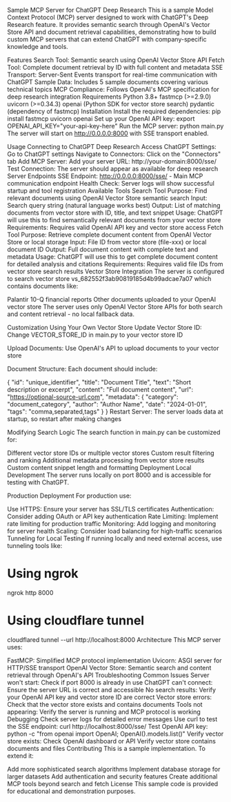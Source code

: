 Sample MCP Server for ChatGPT Deep Research
This is a sample Model Context Protocol (MCP) server designed to work with ChatGPT's Deep Research feature. It provides semantic search through OpenAI's Vector Store API and document retrieval capabilities, demonstrating how to build custom MCP servers that can extend ChatGPT with company-specific knowledge and tools.

Features
Search Tool: Semantic search using OpenAI Vector Store API
Fetch Tool: Complete document retrieval by ID with full content and metadata
SSE Transport: Server-Sent Events transport for real-time communication with ChatGPT
Sample Data: Includes 5 sample documents covering various technical topics
MCP Compliance: Follows OpenAI's MCP specification for deep research integration
Requirements
Python 3.8+
fastmcp (>=2.9.0)
uvicorn (>=0.34.3)
openai (Python SDK for vector store search)
pydantic (dependency of fastmcp)
Installation
Install the required dependencies:
pip install fastmcp uvicorn openai
Set up your OpenAI API key:
export OPENAI_API_KEY="your-api-key-here"
Run the MCP server:
python main.py
The server will start on http://0.0.0.0:8000 with SSE transport enabled.

Usage
Connecting to ChatGPT Deep Research
Access ChatGPT Settings: Go to ChatGPT settings
Navigate to Connectors: Click on the "Connectors" tab
Add MCP Server: Add your server URL: http://your-domain:8000/sse/
Test Connection: The server should appear as available for deep research
Server Endpoints
SSE Endpoint: http://0.0.0.0:8000/sse/ - Main MCP communication endpoint
Health Check: Server logs will show successful startup and tool registration
Available Tools
Search Tool
Purpose: Find relevant documents using OpenAI Vector Store semantic search
Input: Search query string (natural language works best)
Output: List of matching documents from vector store with ID, title, and text snippet
Usage: ChatGPT will use this to find semantically relevant documents from your vector store
Requirements: Requires valid OpenAI API key and vector store access
Fetch Tool
Purpose: Retrieve complete document content from OpenAI Vector Store or local storage
Input: File ID from vector store (file-xxx) or local document ID
Output: Full document content with complete text and metadata
Usage: ChatGPT will use this to get complete document content for detailed analysis and citations
Requirements: Requires valid file IDs from vector store search results
Vector Store Integration
The server is configured to search vector store vs_682552f3ab90819185d4b99adcae7a07 which contains documents like:

Palantir 10-Q financial reports
Other documents uploaded to your OpenAI vector store
The server uses only OpenAI Vector Store APIs for both search and content retrieval - no local fallback data.

Customization
Using Your Own Vector Store
Update Vector Store ID: Change VECTOR_STORE_ID in main.py to your vector store ID

Upload Documents: Use OpenAI's API to upload documents to your vector store

Document Structure: Each document should include:

{
  "id": "unique_identifier",
  "title": "Document Title",
  "text": "Short description or excerpt",
  "content": "Full document content",
  "url": "https://optional-source-url.com",
  "metadata": {
    "category": "document_category",
    "author": "Author Name",
    "date": "2024-01-01",
    "tags": "comma,separated,tags"
  }
}
Restart Server: The server loads data at startup, so restart after making changes

Modifying Search Logic
The search function in main.py can be customized for:

Different vector store IDs or multiple vector stores
Custom result filtering and ranking
Additional metadata processing from vector store results
Custom content snippet length and formatting
Deployment
Local Development
The server runs locally on port 8000 and is accessible for testing with ChatGPT.

Production Deployment
For production use:

Use HTTPS: Ensure your server has SSL/TLS certificates
Authentication: Consider adding OAuth or API key authentication
Rate Limiting: Implement rate limiting for production traffic
Monitoring: Add logging and monitoring for server health
Scaling: Consider load balancing for high-traffic scenarios
Tunneling for Local Testing
If running locally and need external access, use tunneling tools like:

# Using ngrok
ngrok http 8000
# Using cloudflare tunnel
cloudflared tunnel --url http://localhost:8000
Architecture
This MCP server uses:

FastMCP: Simplified MCP protocol implementation
Uvicorn: ASGI server for HTTP/SSE transport
OpenAI Vector Store: Semantic search and content retrieval through OpenAI's API
Troubleshooting
Common Issues
Server won't start: Check if port 8000 is already in use
ChatGPT can't connect: Ensure the server URL is correct and accessible
No search results: Verify your OpenAI API key and vector store ID are correct
Vector store errors: Check that the vector store exists and contains documents
Tools not appearing: Verify the server is running and MCP protocol is working
Debugging
Check server logs for detailed error messages
Use curl to test the SSE endpoint: curl http://localhost:8000/sse/
Test OpenAI API key: python -c "from openai import OpenAI; OpenAI().models.list()"
Verify vector store exists: Check OpenAI dashboard or API
Verify vector store contains documents and files
Contributing
This is a sample implementation. To extend it:

Add more sophisticated search algorithms
Implement database storage for larger datasets
Add authentication and security features
Create additional MCP tools beyond search and fetch
License
This sample code is provided for educational and demonstration purposes.